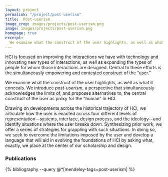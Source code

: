 ```yaml
---
layout: project
permalink: "/project/post-userism"
title:  Post-userism
image_crop: images/projects/post-userism.png
image: images/projects/post-userism.png
homepage: true
excerpt:
  We examine what the construct of the user highlights, as well as what it conceals. We introduce *post-userism*, a perspective that simultaneously acknowledges the limits of, and proposes alternatives to, the central construct of the user as proxy for the "human" in HCI.
---
```


HCI is focused on improving the interactions we have with technology and innovating new types of interactions, as well as expanding the types of people for whom those interactions are designed. Central to these efforts is the simultaneously empowering and contested construct of the “user.”

We examine what the construct of the user highlights, as well as what it conceals. We introduce *post-userism*, a perspective that simultaneously acknowledges the limits of, and proposes alternatives to, the central construct of the user as proxy for the "human" in HCI.

Drawing on developments across the historical trajectory of HCI, we articulate how the user is enacted across four different levels of representation—systems, interface, design process, and the ideology—and identify situations where the user breaks down. Synthesizing prior work, we offer a series of strategies for grappling with such situations. In doing so, we seek to overcome the limitations imposed by the user and develop a language that will aid in evolving the foundations of HCI by asking what, exactly, we place at the center of our scholarship and design.

### Publications
{% bibliography --query @*[mendeley-tags=post-userism] %}
